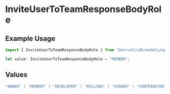# InviteUserToTeamResponseBodyRole

## Example Usage

```typescript
import { InviteUserToTeamResponseBodyRole } from "@vercel/sdk/models/operations/inviteusertoteam.js";

let value: InviteUserToTeamResponseBodyRole = "MEMBER";
```

## Values

```typescript
"OWNER" | "MEMBER" | "DEVELOPER" | "BILLING" | "VIEWER" | "CONTRIBUTOR"
```